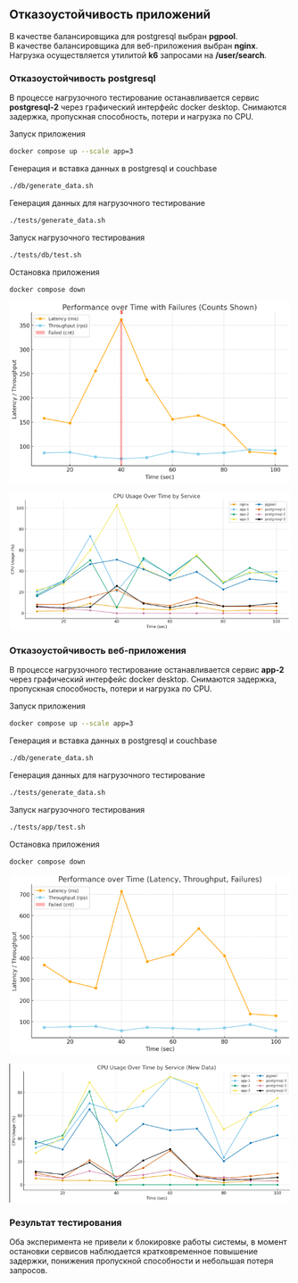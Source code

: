 ## Отказоустойчивость приложений
В качестве балансировщика для postgresql выбран **pgpool**.  
В качестве балансировщика для веб-приложения выбран **nginx**.  
Нагрузка осуществляется утилитой **k6** запросами на **/user/search**.

### Отказоустойчивость postgresql
В процессе нагрузочного тестирование останавливается сервис **postgresql-2** через графический интерфейс docker desktop. 
Снимаются задержка, пропускная способность, потери и нагрузка по CPU.

Запуск приложения
```sh
docker compose up --scale app=3
```

Генерация и вставка данных в postgresql и couchbase
```sh
./db/generate_data.sh
```

Генерация данных для нагрузочного тестирование
```sh
./tests/generate_data.sh
```

Запуск нагрузочного тестирования
```sh
./tests/db/test.sh
```

Остановка приложения
```sh
docker compose down
```
![db_metrics.png](tests/db/metrics.png)

![db_stats.png](tests/db/stats.png)

### Отказоустойчивость веб-приложения
В процессе нагрузочного тестирование останавливается сервис **app-2** через графический интерфейс docker desktop. 
Снимаются задержка, пропускная способность, потери и нагрузка по CPU.

Запуск приложения
```sh
docker compose up --scale app=3
```

Генерация и вставка данных в postgresql и couchbase
```sh
./db/generate_data.sh
```

Генерация данных для нагрузочного тестирование
```sh
./tests/generate_data.sh
```

Запуск нагрузочного тестирования
```sh
./tests/app/test.sh
```

Остановка приложения
```sh
docker compose down
```
![app_metrics.png](tests/app/metrics.png)

![app_stats.png](tests/app/stats.png)

### Результат тестирования
Оба эксперимента не привели к блокировке работы системы, в момент остановки сервисов наблюдается кратковременное
повышение задержки, понижения пропускной способности и небольшая потеря запросов.